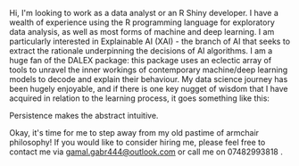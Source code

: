 Hi, I'm looking to work as a data analyst or an R Shiny developer. I have a wealth of experience using the R programming language for exploratory data analysis, as well as most forms of machine and deep learning. I am particularly interested in Explainable AI (XAI) - the branch of AI that seeks to extract the rationale underpinning the decisions of AI algorithms. I am a huge fan of the DALEX package: this package uses an eclectic array of tools to unravel the inner workings of contemporary machine/deep learning models to decode and explain their behaviour. My data science journey has been hugely enjoyable, and  if there is one key nugget of wisdom that I have acquired in relation to the learning process, it goes something like this: 

Persistence makes the abstract intuitive.

Okay, it's time for me to step away from my old pastime of armchair philosophy! If you would like to consider hiring me, please feel free to contact me via gamal.gabr444@outlook.com or call me on 07482993818 .

